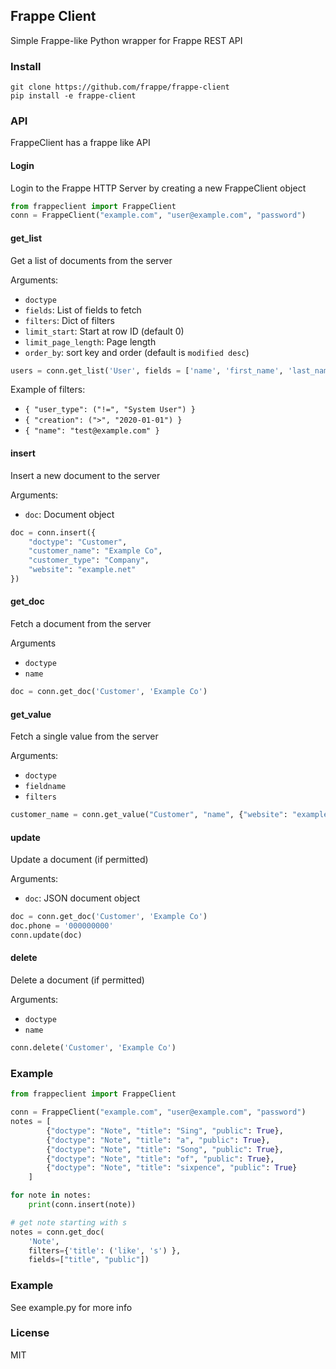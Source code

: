 ## Frappe Client

Simple Frappe-like Python wrapper for Frappe REST API

### Install

```
git clone https://github.com/frappe/frappe-client
pip install -e frappe-client
```

### API

FrappeClient has a frappe like API

#### Login

Login to the Frappe HTTP Server by creating a new FrappeClient object

```py
from frappeclient import FrappeClient
conn = FrappeClient("example.com", "user@example.com", "password")
```

#### get_list

Get a list of documents from the server

Arguments:
- `doctype`
- `fields`: List of fields to fetch
- `filters`: Dict of filters
- `limit_start`: Start at row ID (default 0)
- `limit_page_length`: Page length
- `order_by`: sort key and order (default is `modified desc`)

```py
users = conn.get_list('User', fields = ['name', 'first_name', 'last_name'], , filters = {'user_type':'System User'})
```

Example of filters:
- `{ "user_type": ("!=", "System User") }`
- `{ "creation": (">", "2020-01-01") }`
- `{ "name": "test@example.com" }`

#### insert

Insert a new document to the server

Arguments:

- `doc`: Document object

```python
doc = conn.insert({
	"doctype": "Customer",
	"customer_name": "Example Co",
	"customer_type": "Company",
	"website": "example.net"
})
```

#### get_doc

Fetch a document from the server

Arguments
- `doctype`
- `name`

```py
doc = conn.get_doc('Customer', 'Example Co')
```

#### get_value

Fetch a single value from the server

Arguments:

- `doctype`
- `fieldname`
- `filters`

```py
customer_name = conn.get_value("Customer", "name", {"website": "example.net"})
```

#### update

Update a document (if permitted)

Arguments:
- `doc`: JSON document object

```py
doc = conn.get_doc('Customer', 'Example Co')
doc.phone = '000000000'
conn.update(doc)
```

#### delete

Delete a document (if permitted)

Arguments:
- `doctype`
- `name`

```py
conn.delete('Customer', 'Example Co')
```

### Example

```python
from frappeclient import FrappeClient

conn = FrappeClient("example.com", "user@example.com", "password")
notes = [
		{"doctype": "Note", "title": "Sing", "public": True},
		{"doctype": "Note", "title": "a", "public": True},
		{"doctype": "Note", "title": "Song", "public": True},
		{"doctype": "Note", "title": "of", "public": True},
		{"doctype": "Note", "title": "sixpence", "public": True}
	]

for note in notes:
	print(conn.insert(note))

# get note starting with s
notes = conn.get_doc(
	'Note',
	filters={'title': ('like', 's') },
	fields=["title", "public"])
```

### Example

See example.py for more info

### License

MIT
